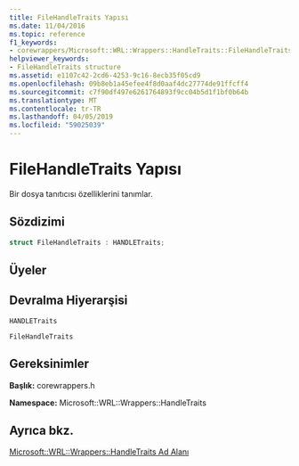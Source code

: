 ```yaml
---
title: FileHandleTraits Yapısı
ms.date: 11/04/2016
ms.topic: reference
f1_keywords:
- corewrappers/Microsoft::WRL::Wrappers::HandleTraits::FileHandleTraits
helpviewer_keywords:
- FileHandleTraits structure
ms.assetid: e1107c42-2cd6-4253-9c16-8ecb35f05cd9
ms.openlocfilehash: 09b8eb1a45efee4f8d0aaf4dc27774de91ffcff4
ms.sourcegitcommit: c7f90df497e6261764893f9cc04b5d1f1bf0b64b
ms.translationtype: MT
ms.contentlocale: tr-TR
ms.lasthandoff: 04/05/2019
ms.locfileid: "59025039"
---
```

# <a name="filehandletraits-structure"></a>FileHandleTraits Yapısı

Bir dosya tanıtıcısı özelliklerini tanımlar.

## <a name="syntax"></a>Sözdizimi

```cpp
struct FileHandleTraits : HANDLETraits;
```

## <a name="members"></a>Üyeler

## <a name="inheritance-hierarchy"></a>Devralma Hiyerarşisi

`HANDLETraits`

`FileHandleTraits`

## <a name="requirements"></a>Gereksinimler

**Başlık:** corewrappers.h

**Namespace:** Microsoft::WRL::Wrappers::HandleTraits

## <a name="see-also"></a>Ayrıca bkz.

[Microsoft::WRL::Wrappers::HandleTraits Ad Alanı](microsoft-wrl-wrappers-handletraits-namespace.md)